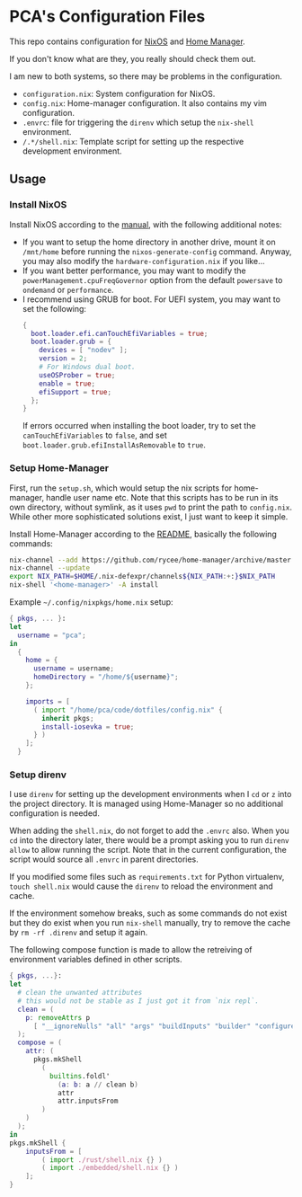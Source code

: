 # PCA's Configuration Files
This repo contains configuration for [NixOS](https://nixos.org/) and [Home Manager](https://github.com/rycee/home-manager).

If you don't know what are they, you really should check them out.

I am new to both systems, so there may be problems in the configuration.

* `configuration.nix`: System configuration for NixOS.
* `config.nix`: Home-manager configuration. It also contains my vim
  configuration.
* `.envrc`: file for triggering the `direnv` which setup the `nix-shell`
  environment.
* `/.*/shell.nix`: Template script for setting up the respective development
  environment.

## Usage
### Install NixOS
Install NixOS according to the [manual](https://nixos.org/nixos/manual/index.html#sec-installation), with the following additional notes:

* If you want to setup the home directory in another drive, mount it on
  `/mnt/home` before running the `nixos-generate-config` command.
  Anyway, you may also modify the `hardware-configuration.nix` if you like...
* If you want better performance, you may want to modify the
  `powerManagement.cpuFreqGovernor` option from the default `powersave` to
  `ondemand` or `performance`.
* I recommend using GRUB for boot.
  For UEFI system, you may want to set the following:
  ```nix
  {
    boot.loader.efi.canTouchEfiVariables = true;
    boot.loader.grub = {
      devices = [ "nodev" ];
      version = 2;
      # For Windows dual boot.
      useOSProber = true;
      enable = true;
      efiSupport = true;
    };
  }
  ```
  If errors occurred when installing the boot loader, try to set the
  `canTouchEfiVariables` to `false`, and set
  `boot.loader.grub.efiInstallAsRemovable` to `true`.

### Setup Home-Manager
First, run the `setup.sh`, which would setup the nix scripts for home-manager,
handle user name etc. Note that this scripts has to be run in its own directory,
without symlink, as it uses `pwd` to print the path to `config.nix`. While other
more sophisticated solutions exist, I just want to keep it simple.

Install Home-Manager according to the [README](https://github.com/rycee/home-manager/blob/master/README.md), basically the following commands:

```bash
nix-channel --add https://github.com/rycee/home-manager/archive/master.tar.gz home-manager
nix-channel --update
export NIX_PATH=$HOME/.nix-defexpr/channels${NIX_PATH:+:}$NIX_PATH
nix-shell '<home-manager>' -A install
```

Example `~/.config/nixpkgs/home.nix` setup:
```nix
{ pkgs, ... }:
let
  username = "pca";
in
  {
    home = {
      username = username;
      homeDirectory = "/home/${username}";
    };

    imports = [
      ( import "/home/pca/code/dotfiles/config.nix" {
        inherit pkgs;
        install-iosevka = true;
      } )
    ];
  }
```

### Setup direnv
I use `direnv` for setting up the development environments when I `cd` or `z`
into the project directory. It is managed using Home-Manager so no additional
configuration is needed.

When adding the `shell.nix`, do not forget to add the `.envrc` also. When you
`cd` into the directory later, there would be a prompt asking you to run `direnv
allow` to allow running the script. Note that in the current configuration, the
script would source all `.envrc` in parent directories.

If you modified some files such as `requirements.txt` for Python virtualenv,
`touch shell.nix` would cause the `direnv` to reload the environment and cache.

If the environment somehow breaks, such as some commands do not exist but they
do exist when you run `nix-shell` manually, try to remove the cache by `rm -rf
.direnv` and setup it again.

The following compose function is made to allow the retreiving of environment
variables defined in other scripts.
```nix
{ pkgs, ...}:
let
  # clean the unwanted attributes
  # this would not be stable as I just got it from `nix repl`.
  clean = (
    p: removeAttrs p
      [ "__ignoreNulls" "all" "args" "buildInputs" "builder" "configureFlags" "depsBuildBuild" "depsBuildBuildPropagated" "depsBuildTarget" "depsBuildTargetPropagated" "depsHostHost" "depsHostHostPropagated" "depsTargetTarget" "depsTargetTargetPropagated" "doCheck" "doInstallCheck" "drvAttrs" "drvPath" "meta" "name" "nativeBuildInputs" "nobuildPhase" "out" "outPath" "outputName" "outputUnspecified" "outputs" "overrideAttrs" "passthru" "patches" "phases" "propagatedBuildInputs" "propagatedNativeBuildInputs" "shellHook" "stdenv" "strictDeps" "system" "type" "userHook" ]
  );
  compose = (
    attr: (
      pkgs.mkShell
        (
          builtins.foldl'
            (a: b: a // clean b)
            attr
            attr.inputsFrom
        )
    )
  );
in
pkgs.mkShell {
    inputsFrom = [
        ( import ./rust/shell.nix {} )
        ( import ./embedded/shell.nix {} )
    ];
}
```
